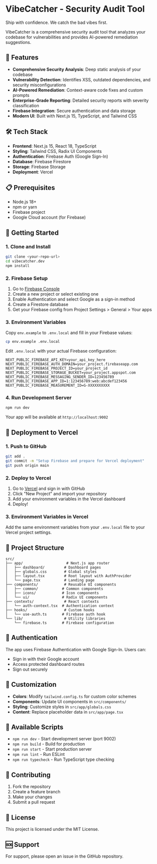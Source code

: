 # VibeCatcher - Security Audit Tool

Ship with confidence. We catch the bad vibes first.

VibeCatcher is a comprehensive security audit tool that analyzes your codebase for vulnerabilities and provides AI-powered remediation suggestions.

## 🚀 Features

- **Comprehensive Security Analysis**: Deep static analysis of your codebase
- **Vulnerability Detection**: Identifies XSS, outdated dependencies, and security misconfigurations
- **AI-Powered Remediation**: Context-aware code fixes and custom prompts
- **Enterprise-Grade Reporting**: Detailed security reports with severity classification
- **Firebase Integration**: Secure authentication and data storage
- **Modern UI**: Built with Next.js 15, TypeScript, and Tailwind CSS

## 🛠️ Tech Stack

- **Frontend**: Next.js 15, React 18, TypeScript
- **Styling**: Tailwind CSS, Radix UI Components
- **Authentication**: Firebase Auth (Google Sign-In)
- **Database**: Firebase Firestore
- **Storage**: Firebase Storage
- **Deployment**: Vercel

## 📋 Prerequisites

- Node.js 18+ 
- npm or yarn
- Firebase project
- Google Cloud account (for Firebase)

## 🚀 Getting Started

### 1. Clone and Install

```bash
git clone <your-repo-url>
cd vibecatcher.dev
npm install
```

### 2. Firebase Setup

1. Go to [Firebase Console](https://console.firebase.google.com/)
2. Create a new project or select existing one
3. Enable Authentication and select Google as a sign-in method
4. Create a Firestore database
5. Get your Firebase config from Project Settings > General > Your apps

### 3. Environment Variables

Copy `env.example` to `.env.local` and fill in your Firebase values:

```bash
cp env.example .env.local
```

Edit `.env.local` with your actual Firebase configuration:

```env
NEXT_PUBLIC_FIREBASE_API_KEY=your_api_key_here
NEXT_PUBLIC_FIREBASE_AUTH_DOMAIN=your_project.firebaseapp.com
NEXT_PUBLIC_FIREBASE_PROJECT_ID=your_project_id
NEXT_PUBLIC_FIREBASE_STORAGE_BUCKET=your_project.appspot.com
NEXT_PUBLIC_FIREBASE_MESSAGING_SENDER_ID=123456789
NEXT_PUBLIC_FIREBASE_APP_ID=1:123456789:web:abcdef123456
NEXT_PUBLIC_FIREBASE_MEASUREMENT_ID=G-XXXXXXXXXX
```

### 4. Run Development Server

```bash
npm run dev
```

Your app will be available at `http://localhost:9002`

## 🚀 Deployment to Vercel

### 1. Push to GitHub

```bash
git add .
git commit -m "Setup Firebase and prepare for Vercel deployment"
git push origin main
```

### 2. Deploy to Vercel

1. Go to [Vercel](https://vercel.com) and sign in with GitHub
2. Click "New Project" and import your repository
3. Add your environment variables in the Vercel dashboard
4. Deploy!

### 3. Environment Variables in Vercel

Add the same environment variables from your `.env.local` file to your Vercel project settings.

## 📁 Project Structure

```
src/
├── app/                    # Next.js app router
│   ├── dashboard/         # Dashboard pages
│   ├── globals.css        # Global styles
│   ├── layout.tsx         # Root layout with AuthProvider
│   └── page.tsx           # Landing page
├── components/            # Reusable UI components
│   ├── common/           # Common components
│   ├── icons/            # Icon components
│   └── ui/               # Radix UI components
├── contexts/              # React contexts
│   └── auth-context.tsx  # Authentication context
├── hooks/                 # Custom hooks
│   └── use-auth.ts       # Firebase auth hook
└── lib/                   # Utility libraries
    └── firebase.ts       # Firebase configuration
```

## 🔐 Authentication

The app uses Firebase Authentication with Google Sign-In. Users can:

- Sign in with their Google account
- Access protected dashboard routes
- Sign out securely

## 🎨 Customization

- **Colors**: Modify `tailwind.config.ts` for custom color schemes
- **Components**: Update UI components in `src/components/`
- **Styling**: Customize styles in `src/app/globals.css`
- **Content**: Replace placeholder data in `src/app/page.tsx`

## 📝 Available Scripts

- `npm run dev` - Start development server (port 9002)
- `npm run build` - Build for production
- `npm run start` - Start production server
- `npm run lint` - Run ESLint
- `npm run typecheck` - Run TypeScript type checking

## 🤝 Contributing

1. Fork the repository
2. Create a feature branch
3. Make your changes
4. Submit a pull request

## 📄 License

This project is licensed under the MIT License.

## 🆘 Support

For support, please open an issue in the GitHub repository.
